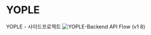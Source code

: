 # YOPLE
YOPLE - 사이드프로젝트
![YOPLE-Backend API Flow (v1 8)](https://user-images.githubusercontent.com/46863381/166635329-170c1003-0707-4e9d-8339-4a67791217ff.png)
